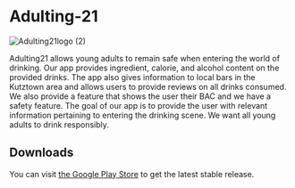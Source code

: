 # Adulting-21





![Adulting21logo (2)](https://github.com/sgonz837/Adulting-21/assets/55932498/b8191021-418d-4f2c-b225-8c9ab2e39397)



Adulting21 allows young adults to remain safe when entering the world of drinking. Our app provides ingredient, calorie, and alcohol content on the provided drinks. The app also gives information to local bars in the Kutztown area and allows users to provide reviews on all drinks consumed. We also provide a feature that shows the user their BAC and we have a safety feature. The goal of our app is to provide the user with relevant information pertaining to entering the drinking scene. We want all young adults to drink responsibly.

## Downloads

You can visit [the Google Play Store](https://play.google.com/store/games?hl=en_US&gl=US&pli=1) to get the latest stable release.
